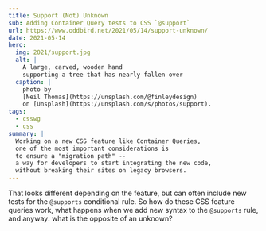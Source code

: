 ```yaml
---
title: Support (Not) Unknown
sub: Adding Container Query tests to CSS `@support`
url: https://www.oddbird.net/2021/05/14/support-unknown/
date: 2021-05-14
hero:
  img: 2021/support.jpg
  alt: |
    A large, carved, wooden hand
    supporting a tree that has nearly fallen over
  caption: |
    photo by
    [Neil Thomas](https://unsplash.com/@finleydesign)
    on [Unsplash](https://unsplash.com/s/photos/support).
tags:
  - csswg
  - css
summary: |
  Working on a new CSS feature like Container Queries,
  one of the most important considerations is
  to ensure a "migration path" --
  a way for developers to start integrating the new code,
  without breaking their sites on legacy browsers.
---
```


That looks different depending on the feature,
but can often include new tests
for the `@supports` conditional rule.
So how do these CSS feature queries work,
what happens when we add new syntax to the `@supports` rule,
and anyway: what is the opposite of an unknown?
